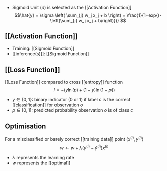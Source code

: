 - Sigmoid Unit ($\sigma$) is selected as the [[Activation Function]]
$$\hat{y} = \sigma \left( \sum_{j} w_j x_j + b \right)
= \frac{1}{1+exp{(-\left(\sum_{j} w_j x_j + b\right)})}
$$
## [[Activation Function]] 
- Training: [[Sigmoid Function]]
- [[inference(s)]]: [[Sigmoid Function]]
## [[Loss Function]]
[[Loss Function]] compared to cross [[entropy]] function
$$l = -(y \ln(p) + (1 - y) \ln(1 - p))$$
- $y\in \{0,1\}$: binary indicator (0 or 1) if label $c$ is the correct [[classification]] for observation $o$
- $p \in [0,1]$: predicted probability observation $o$ is of class $c$ 
## Optimisation
For a misclassified or barely correct [[training data]] point ($x^{(i)},y^{(i)}$)
$$w\leftarrow w + \lambda (y^{(i)} -\hat {y}^{(i)} )x^{(i)}$$
- $\lambda$ represents the learning rate
- $w$ represents the [[optimal]]
